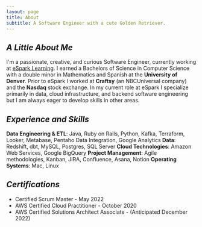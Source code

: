 ```yaml
---
layout: page
title: About
subtitle: A Software Engineer with a cute Golden Retriever.
---
```


## *A Little About Me*
I'm a passionate, creative, and curious Software Engineer, currently working at [eSpark Learning](https://www.esparklearning.com/). I earned a Bachelors of Science in Computer Science with a double minor in Mathematics and Spanish at the **University of Denver**. Prior to eSpark I worked at **Craftsy** (an NBCUniversal company) and the **Nasdaq** stock exchange. In my current role at eSpark I specialize primarily in data, cloud infrastructure, and backend software engineering but I am always eager to develop skills in other areas.

## *Experience and Skills*
**Data Engineering & ETL**: Java, Ruby on Rails, Python, Kafka, Terraform, Looker, Metabase, Pentaho Data Integration, Google Analytics
**Data**: Redshift, dbt, MySQL, Postgres, SQL Server
**Cloud Technologies**: Amazon Web Services, Google BigQuery
**Project Management**: Agile methodologies, Kanban, JIRA, Confluence, Asana, Notion
**Operating Systems**: Mac, Linux

## *Certifications*
- Certified Scrum Master - May 2022
- AWS Certified Cloud Practitioner - October 2020
- AWS Certified Solutions Architect Associate - (Anticipated December 2022)